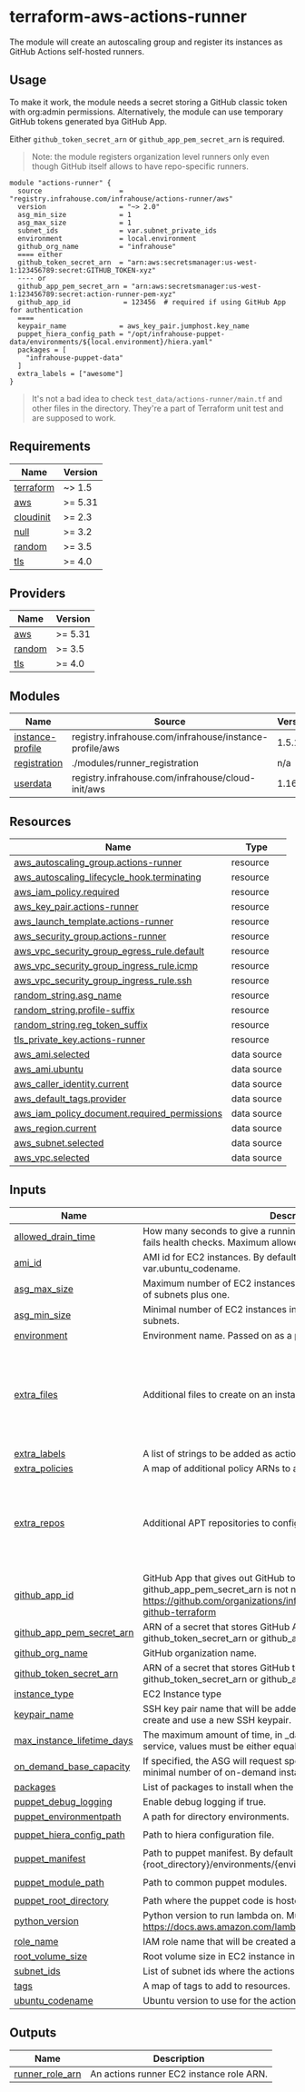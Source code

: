 # terraform-aws-actions-runner
The module will create an autoscaling group and register its instances as GitHub Actions self-hosted runners.

## Usage
To make it work, the module needs a secret storing a GitHub classic token with org:admin permissions. 
Alternatively, the module can use temporary GitHub tokens generated bya GitHub App. 

Either `github_token_secret_arn` or `github_app_pem_secret_arn` is required.

> Note: the module registers organization level runners only even though GitHub itself allows to 
> have repo-specific runners.

```hcl
module "actions-runner" {
  source                   = "registry.infrahouse.com/infrahouse/actions-runner/aws"
  version                  = "~> 2.0"
  asg_min_size             = 1
  asg_max_size             = 1
  subnet_ids               = var.subnet_private_ids
  environment              = local.environment
  github_org_name          = "infrahouse"
  ==== either
  github_token_secret_arn  = "arn:aws:secretsmanager:us-west-1:123456789:secret:GITHUB_TOKEN-xyz"
  ---- or
  github_app_pem_secret_arn = "arn:aws:secretsmanager:us-west-1:123456789:secret:action-runner-pem-xyz"
  github_app_id             = 123456  # required if using GitHub App for authentication     
  ====
  keypair_name             = aws_key_pair.jumphost.key_name
  puppet_hiera_config_path = "/opt/infrahouse-puppet-data/environments/${local.environment}/hiera.yaml"
  packages = [
    "infrahouse-puppet-data"
  ]
  extra_labels = ["awesome"]
}
```

> It's not a bad idea to check `test_data/actions-runner/main.tf` and other files in the directory. 
> They're a part of Terraform unit test and are supposed to work.
## Requirements

| Name | Version |
|------|---------|
| <a name="requirement_terraform"></a> [terraform](#requirement\_terraform) | ~> 1.5 |
| <a name="requirement_aws"></a> [aws](#requirement\_aws) | >= 5.31 |
| <a name="requirement_cloudinit"></a> [cloudinit](#requirement\_cloudinit) | >= 2.3 |
| <a name="requirement_null"></a> [null](#requirement\_null) | >= 3.2 |
| <a name="requirement_random"></a> [random](#requirement\_random) | >= 3.5 |
| <a name="requirement_tls"></a> [tls](#requirement\_tls) | >= 4.0 |

## Providers

| Name | Version |
|------|---------|
| <a name="provider_aws"></a> [aws](#provider\_aws) | >= 5.31 |
| <a name="provider_random"></a> [random](#provider\_random) | >= 3.5 |
| <a name="provider_tls"></a> [tls](#provider\_tls) | >= 4.0 |

## Modules

| Name | Source | Version |
|------|--------|---------|
| <a name="module_instance-profile"></a> [instance-profile](#module\_instance-profile) | registry.infrahouse.com/infrahouse/instance-profile/aws | 1.5.1 |
| <a name="module_registration"></a> [registration](#module\_registration) | ./modules/runner_registration | n/a |
| <a name="module_userdata"></a> [userdata](#module\_userdata) | registry.infrahouse.com/infrahouse/cloud-init/aws | 1.16.0 |

## Resources

| Name | Type |
|------|------|
| [aws_autoscaling_group.actions-runner](https://registry.terraform.io/providers/hashicorp/aws/latest/docs/resources/autoscaling_group) | resource |
| [aws_autoscaling_lifecycle_hook.terminating](https://registry.terraform.io/providers/hashicorp/aws/latest/docs/resources/autoscaling_lifecycle_hook) | resource |
| [aws_iam_policy.required](https://registry.terraform.io/providers/hashicorp/aws/latest/docs/resources/iam_policy) | resource |
| [aws_key_pair.actions-runner](https://registry.terraform.io/providers/hashicorp/aws/latest/docs/resources/key_pair) | resource |
| [aws_launch_template.actions-runner](https://registry.terraform.io/providers/hashicorp/aws/latest/docs/resources/launch_template) | resource |
| [aws_security_group.actions-runner](https://registry.terraform.io/providers/hashicorp/aws/latest/docs/resources/security_group) | resource |
| [aws_vpc_security_group_egress_rule.default](https://registry.terraform.io/providers/hashicorp/aws/latest/docs/resources/vpc_security_group_egress_rule) | resource |
| [aws_vpc_security_group_ingress_rule.icmp](https://registry.terraform.io/providers/hashicorp/aws/latest/docs/resources/vpc_security_group_ingress_rule) | resource |
| [aws_vpc_security_group_ingress_rule.ssh](https://registry.terraform.io/providers/hashicorp/aws/latest/docs/resources/vpc_security_group_ingress_rule) | resource |
| [random_string.asg_name](https://registry.terraform.io/providers/hashicorp/random/latest/docs/resources/string) | resource |
| [random_string.profile-suffix](https://registry.terraform.io/providers/hashicorp/random/latest/docs/resources/string) | resource |
| [random_string.reg_token_suffix](https://registry.terraform.io/providers/hashicorp/random/latest/docs/resources/string) | resource |
| [tls_private_key.actions-runner](https://registry.terraform.io/providers/hashicorp/tls/latest/docs/resources/private_key) | resource |
| [aws_ami.selected](https://registry.terraform.io/providers/hashicorp/aws/latest/docs/data-sources/ami) | data source |
| [aws_ami.ubuntu](https://registry.terraform.io/providers/hashicorp/aws/latest/docs/data-sources/ami) | data source |
| [aws_caller_identity.current](https://registry.terraform.io/providers/hashicorp/aws/latest/docs/data-sources/caller_identity) | data source |
| [aws_default_tags.provider](https://registry.terraform.io/providers/hashicorp/aws/latest/docs/data-sources/default_tags) | data source |
| [aws_iam_policy_document.required_permissions](https://registry.terraform.io/providers/hashicorp/aws/latest/docs/data-sources/iam_policy_document) | data source |
| [aws_region.current](https://registry.terraform.io/providers/hashicorp/aws/latest/docs/data-sources/region) | data source |
| [aws_subnet.selected](https://registry.terraform.io/providers/hashicorp/aws/latest/docs/data-sources/subnet) | data source |
| [aws_vpc.selected](https://registry.terraform.io/providers/hashicorp/aws/latest/docs/data-sources/vpc) | data source |

## Inputs

| Name | Description | Type | Default | Required |
|------|-------------|------|---------|:--------:|
| <a name="input_allowed_drain_time"></a> [allowed\_drain\_time](#input\_allowed\_drain\_time) | How many seconds to give a running job to finish after the instance fails health checks. Maximum allowed value is 900 seconds. | `number` | `900` | no |
| <a name="input_ami_id"></a> [ami\_id](#input\_ami\_id) | AMI id for EC2 instances. By default, latest Ubuntu var.ubuntu\_codename. | `string` | `null` | no |
| <a name="input_asg_max_size"></a> [asg\_max\_size](#input\_asg\_max\_size) | Maximum number of EC2 instances in the ASG. By default, the number of subnets plus one. | `number` | `null` | no |
| <a name="input_asg_min_size"></a> [asg\_min\_size](#input\_asg\_min\_size) | Minimal number of EC2 instances in the ASG. By default, the number of subnets. | `number` | `null` | no |
| <a name="input_environment"></a> [environment](#input\_environment) | Environment name. Passed on as a puppet fact. | `string` | n/a | yes |
| <a name="input_extra_files"></a> [extra\_files](#input\_extra\_files) | Additional files to create on an instance. | <pre>list(<br/>    object(<br/>      {<br/>        content     = string<br/>        path        = string<br/>        permissions = string<br/>      }<br/>    )<br/>  )</pre> | `[]` | no |
| <a name="input_extra_labels"></a> [extra\_labels](#input\_extra\_labels) | A list of strings to be added as actions runner labels. | `list(string)` | `[]` | no |
| <a name="input_extra_policies"></a> [extra\_policies](#input\_extra\_policies) | A map of additional policy ARNs to attach to the instance role. | `map(string)` | `{}` | no |
| <a name="input_extra_repos"></a> [extra\_repos](#input\_extra\_repos) | Additional APT repositories to configure on an instance. | <pre>map(<br/>    object(<br/>      {<br/>        source = string<br/>        key    = string<br/>      }<br/>    )<br/>  )</pre> | `{}` | no |
| <a name="input_github_app_id"></a> [github\_app\_id](#input\_github\_app\_id) | GitHub App that gives out GitHub tokens for Terraform. Required if github\_app\_pem\_secret\_arn is not null. For instance, https://github.com/organizations/infrahouse/settings/apps/infrahouse-github-terraform | `any` | `null` | no |
| <a name="input_github_app_pem_secret_arn"></a> [github\_app\_pem\_secret\_arn](#input\_github\_app\_pem\_secret\_arn) | ARN of a secret that stores GitHub App PEM key. Either github\_token\_secret\_arn or github\_app\_pem\_secret\_arn is required. | `string` | `null` | no |
| <a name="input_github_org_name"></a> [github\_org\_name](#input\_github\_org\_name) | GitHub organization name. | `string` | n/a | yes |
| <a name="input_github_token_secret_arn"></a> [github\_token\_secret\_arn](#input\_github\_token\_secret\_arn) | ARN of a secret that stores GitHub token. Either github\_token\_secret\_arn or github\_app\_pem\_secret\_arn is required. | `string` | `null` | no |
| <a name="input_instance_type"></a> [instance\_type](#input\_instance\_type) | EC2 Instance type | `string` | `"t3a.micro"` | no |
| <a name="input_keypair_name"></a> [keypair\_name](#input\_keypair\_name) | SSH key pair name that will be added to the postfix instance.By default, create and use a new SSH keypair. | `string` | `null` | no |
| <a name="input_max_instance_lifetime_days"></a> [max\_instance\_lifetime\_days](#input\_max\_instance\_lifetime\_days) | The maximum amount of time, in \_days\_, that an instance can be in service, values must be either equal to 0 or between 7 and 365 days. | `number` | `30` | no |
| <a name="input_on_demand_base_capacity"></a> [on\_demand\_base\_capacity](#input\_on\_demand\_base\_capacity) | If specified, the ASG will request spot instances and this will be the minimal number of on-demand instances. | `number` | `null` | no |
| <a name="input_packages"></a> [packages](#input\_packages) | List of packages to install when the instances bootstraps. | `list(string)` | `[]` | no |
| <a name="input_puppet_debug_logging"></a> [puppet\_debug\_logging](#input\_puppet\_debug\_logging) | Enable debug logging if true. | `bool` | `false` | no |
| <a name="input_puppet_environmentpath"></a> [puppet\_environmentpath](#input\_puppet\_environmentpath) | A path for directory environments. | `string` | `"{root_directory}/environments"` | no |
| <a name="input_puppet_hiera_config_path"></a> [puppet\_hiera\_config\_path](#input\_puppet\_hiera\_config\_path) | Path to hiera configuration file. | `string` | `"{root_directory}/environments/{environment}/hiera.yaml"` | no |
| <a name="input_puppet_manifest"></a> [puppet\_manifest](#input\_puppet\_manifest) | Path to puppet manifest. By default ih-puppet will apply {root\_directory}/environments/{environment}/manifests/site.pp. | `string` | `null` | no |
| <a name="input_puppet_module_path"></a> [puppet\_module\_path](#input\_puppet\_module\_path) | Path to common puppet modules. | `string` | `"{root_directory}/environments/{environment}/modules:{root_directory}/modules"` | no |
| <a name="input_puppet_root_directory"></a> [puppet\_root\_directory](#input\_puppet\_root\_directory) | Path where the puppet code is hosted. | `string` | `"/opt/puppet-code"` | no |
| <a name="input_python_version"></a> [python\_version](#input\_python\_version) | Python version to run lambda on. Must one of https://docs.aws.amazon.com/lambda/latest/dg/lambda-runtimes.html | `string` | `"python3.12"` | no |
| <a name="input_role_name"></a> [role\_name](#input\_role\_name) | IAM role name that will be created and used by EC2 instances | `string` | `"actions-runner"` | no |
| <a name="input_root_volume_size"></a> [root\_volume\_size](#input\_root\_volume\_size) | Root volume size in EC2 instance in Gigabytes | `number` | `30` | no |
| <a name="input_subnet_ids"></a> [subnet\_ids](#input\_subnet\_ids) | List of subnet ids where the actions runner instances will be created. | `list(string)` | n/a | yes |
| <a name="input_tags"></a> [tags](#input\_tags) | A map of tags to add to resources. | `map` | `{}` | no |
| <a name="input_ubuntu_codename"></a> [ubuntu\_codename](#input\_ubuntu\_codename) | Ubuntu version to use for the actions runner. | `string` | `"jammy"` | no |

## Outputs

| Name | Description |
|------|-------------|
| <a name="output_runner_role_arn"></a> [runner\_role\_arn](#output\_runner\_role\_arn) | An actions runner EC2 instance role ARN. |
